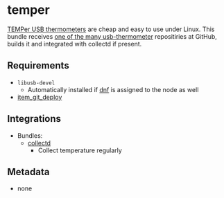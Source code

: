 # temper

[TEMPer USB thermometers](http://pcsensor.com/usb-thermometers.html) are cheap and easy to use under Linux. This bundle receives [one of the many usb-thermometer](https://github.com/petervojtek/usb-thermometer) repositiries at GitHub, builds it and integrated with collectd if present.

## Requirements

* `libusb-devel`
  * Automatically installed if [dnf](https://github.com/rullmann/bundlewrap-dnf) is assigned to the node as well
* [item_git_deploy](https://github.com/bundlewrap/plugins/tree/master/item_git_deploy)

## Integrations

* Bundles:
  * [collectd](https://github.com/rullmann/bundlewrap-collectd)
    * Collect temperature regularly

## Metadata

* none
